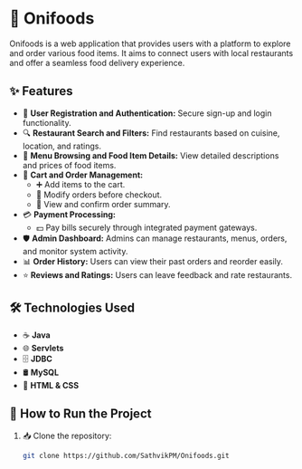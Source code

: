 # 🍣 Onifoods

Onifoods is a web application that provides users with a platform to explore and order various food items. It aims to connect users with local restaurants and offer a seamless food delivery experience.

## ✨ Features

- 👥 **User Registration and Authentication:** Secure sign-up and login functionality.
- 🔍 **Restaurant Search and Filters:** Find restaurants based on cuisine, location, and ratings.
- 📜 **Menu Browsing and Food Item Details:** View detailed descriptions and prices of food items.
- 🛒 **Cart and Order Management:**
  - ➕ Add items to the cart.
  - 📝 Modify orders before checkout.
  - 🧾 View and confirm order summary.
- 💳 **Payment Processing:**
  - 💵 Pay bills securely through integrated payment gateways.
- 🛡️ **Admin Dashboard:** Admins can manage restaurants, menus, orders, and monitor system activity.
- 📊 **Order History:** Users can view their past orders and reorder easily.
- ⭐ **Reviews and Ratings:** Users can leave feedback and rate restaurants.

## 🛠️ Technologies Used

- ☕ **Java**
- 🌐 **Servlets**
- 🗄️ **JDBC**
- 🛢️ **MySQL**
- 🎨 **HTML & CSS**


## 🚀 How to Run the Project

1. 📥 Clone the repository:
   ```bash
   git clone https://github.com/SathvikPM/Onifoods.git
